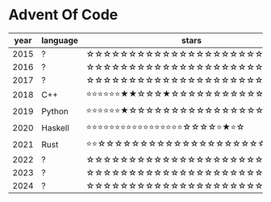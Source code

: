# Advent Of Code

| year | language | stars |
|------|----------| ----- |
| 2015 |     ?    | ☆☆☆☆☆☆☆☆☆☆☆☆☆☆☆☆☆☆☆☆☆☆☆☆☆ |
| 2016 |     ?    | ☆☆☆☆☆☆☆☆☆☆☆☆☆☆☆☆☆☆☆☆☆☆☆☆☆ |
| 2017 |     ?    | ☆☆☆☆☆☆☆☆☆☆☆☆☆☆☆☆☆☆☆☆☆☆☆☆☆ |
| 2018 | C++      | ⭐⭐⭐⭐⭐⭐★★☆☆☆★☆☆☆☆☆☆☆☆☆☆☆☆☆ |
| 2019 | Python   | ⭐⭐⭐⭐⭐⭐★☆☆☆☆☆☆☆☆☆☆☆☆☆☆☆☆☆☆ |
| 2020 | Haskell  | ⭐⭐⭐⭐⭐⭐⭐⭐⭐⭐⭐⭐⭐⭐⭐⭐⭐☆☆☆☆⭐★⭐☆ |
| 2021 | Rust     | ⭐⭐☆☆☆☆☆☆☆☆☆☆☆☆☆☆☆☆☆☆☆☆☆☆☆ |
| 2022 | ? | ☆☆☆☆☆☆☆☆☆☆☆☆☆☆☆☆☆☆☆☆☆☆☆☆☆ |
| 2023 | ? | ☆☆☆☆☆☆☆☆☆☆☆☆☆☆☆☆☆☆☆☆☆☆☆☆☆ |
| 2024 | ? | ☆☆☆☆☆☆☆☆☆☆☆☆☆☆☆☆☆☆☆☆☆☆☆☆☆ |
